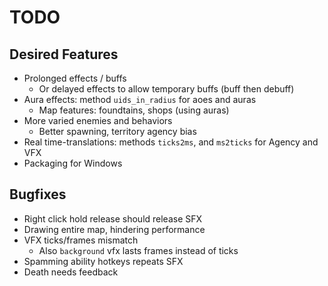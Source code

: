 # TODO

## Desired Features
- Prolonged effects / buffs
  - Or delayed effects to allow temporary buffs (buff then debuff)
- Aura effects: method `uids_in_radius` for aoes and auras
  - Map features: foundtains, shops (using auras)
- More varied enemies and behaviors
  - Better spawning, territory agency bias
- Real time-translations: methods `ticks2ms`, and `ms2ticks` for Agency and VFX
- Packaging for Windows

## Bugfixes
- Right click hold release should release SFX
- Drawing entire map, hindering performance
- VFX ticks/frames mismatch
  - Also `background` vfx lasts frames instead of ticks
- Spamming ability hotkeys repeats SFX
- Death needs feedback
